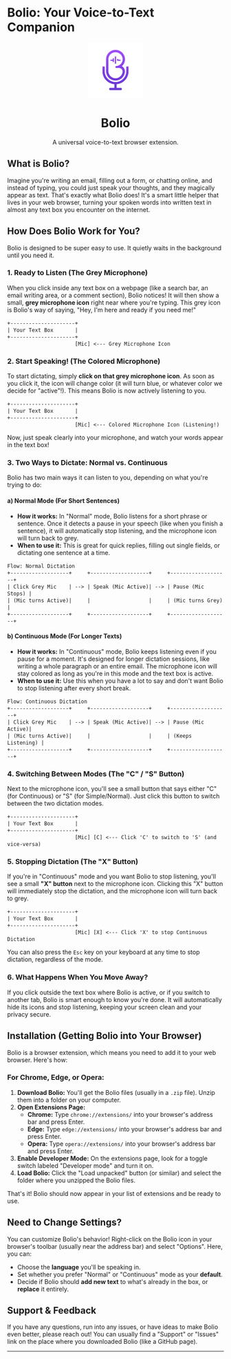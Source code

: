 # Bolio: Your Voice-to-Text Companion

<div align="center">
  <img src="images/bolio-logo.png" alt="Bolio Icon" width="128">
  <h1>Bolio</h1>
  <p>A universal voice-to-text browser extension.</p>
</div>

## What is Bolio?

Imagine you're writing an email, filling out a form, or chatting online, and instead of typing, you could just speak your thoughts, and they magically appear as text. That's exactly what Bolio does! It's a smart little helper that lives in your web browser, turning your spoken words into written text in almost any text box you encounter on the internet.

## How Does Bolio Work for You?

Bolio is designed to be super easy to use. It quietly waits in the background until you need it.

### 1. Ready to Listen (The Grey Microphone)

When you click inside any text box on a webpage (like a search bar, an email writing area, or a comment section), Bolio notices! It will then show a small, **grey microphone icon** right near where you're typing. This grey icon is Bolio's way of saying, "Hey, I'm here and ready if you need me!"

```
+---------------------+
| Your Text Box       |
+---------------------+
                      [Mic] <--- Grey Microphone Icon
```

### 2. Start Speaking! (The Colored Microphone)

To start dictating, simply **click on that grey microphone icon**. As soon as you click it, the icon will change color (it will turn blue, or whatever color we decide for "active"!). This means Bolio is now actively listening to you.

```
+---------------------+
| Your Text Box       |
+---------------------+
                      [Mic] <--- Colored Microphone Icon (Listening!)
```

Now, just speak clearly into your microphone, and watch your words appear in the text box!

### 3. Two Ways to Dictate: Normal vs. Continuous

Bolio has two main ways it can listen to you, depending on what you're trying to do:

#### a) Normal Mode (For Short Sentences)

*   **How it works:** In "Normal" mode, Bolio listens for a short phrase or sentence. Once it detects a pause in your speech (like when you finish a sentence), it will automatically stop listening, and the microphone icon will turn back to grey.
*   **When to use it:** This is great for quick replies, filling out single fields, or dictating one sentence at a time.

```
Flow: Normal Dictation
+-------------------+     +-------------------+     +-------------------+
| Click Grey Mic    | --> | Speak (Mic Active)| --> | Pause (Mic Stops) |
| (Mic turns Active)|     |                   |     | (Mic turns Grey)  |
+-------------------+     +-------------------+     +-------------------+
```

#### b) Continuous Mode (For Longer Texts)

*   **How it works:** In "Continuous" mode, Bolio keeps listening even if you pause for a moment. It's designed for longer dictation sessions, like writing a whole paragraph or an entire email. The microphone icon will stay colored as long as you're in this mode and the text box is active.
*   **When to use it:** Use this when you have a lot to say and don't want Bolio to stop listening after every short break.

```
Flow: Continuous Dictation
+-------------------+     +-------------------+     +-------------------+
| Click Grey Mic    | --> | Speak (Mic Active)| --> | Pause (Mic Active)|
| (Mic turns Active)|     |                   |     | (Keeps Listening) |
+-------------------+     +-------------------+     +-------------------+
```

### 4. Switching Between Modes (The "C" / "S" Button)

Next to the microphone icon, you'll see a small button that says either "C" (for Continuous) or "S" (for Simple/Normal). Just click this button to switch between the two dictation modes.

```
+---------------------+
| Your Text Box       |
+---------------------+
                      [Mic] [C] <--- Click 'C' to switch to 'S' (and vice-versa)
```

### 5. Stopping Dictation (The "X" Button)

If you're in "Continuous" mode and you want Bolio to stop listening, you'll see a small **"X" button** next to the microphone icon. Clicking this "X" button will immediately stop the dictation, and the microphone icon will turn back to grey.

```
+---------------------+
| Your Text Box       |
+---------------------+
                      [Mic] [X] <--- Click 'X' to stop Continuous Dictation
```

You can also press the `Esc` key on your keyboard at any time to stop dictation, regardless of the mode.

### 6. What Happens When You Move Away?

If you click outside the text box where Bolio is active, or if you switch to another tab, Bolio is smart enough to know you're done. It will automatically hide its icons and stop listening, keeping your screen clean and your privacy secure.

## Installation (Getting Bolio into Your Browser)

Bolio is a browser extension, which means you need to add it to your web browser. Here's how:

### For Chrome, Edge, or Opera:

1.  **Download Bolio:** You'll get the Bolio files (usually in a `.zip` file). Unzip them into a folder on your computer.
2.  **Open Extensions Page:**
    *   **Chrome:** Type `chrome://extensions/` into your browser's address bar and press Enter.
    *   **Edge:** Type `edge://extensions/` into your browser's address bar and press Enter.
    *   **Opera:** Type `opera://extensions/` into your browser's address bar and press Enter.
3.  **Enable Developer Mode:** On the extensions page, look for a toggle switch labeled "Developer mode" and turn it on.
4.  **Load Bolio:** Click the "Load unpacked" button (or similar) and select the folder where you unzipped the Bolio files.

That's it! Bolio should now appear in your list of extensions and be ready to use.

## Need to Change Settings?

You can customize Bolio's behavior! Right-click on the Bolio icon in your browser's toolbar (usually near the address bar) and select "Options". Here, you can:

*   Choose the **language** you'll be speaking in.
*   Set whether you prefer "Normal" or "Continuous" mode as your **default**.
*   Decide if Bolio should **add new text** to what's already in the box, or **replace** it entirely.

## Support & Feedback

If you have any questions, run into any issues, or have ideas to make Bolio even better, please reach out! You can usually find a "Support" or "Issues" link on the place where you downloaded Bolio (like a GitHub page).

---
